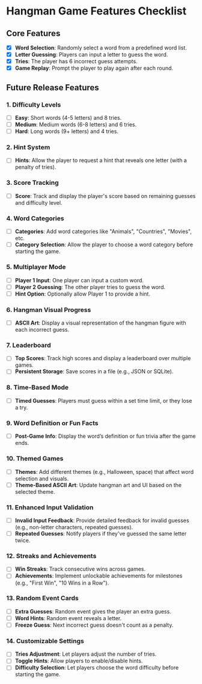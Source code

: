 # Hangman Game Features Checklist

## Core Features
- [x] **Word Selection**: Randomly select a word from a predefined word list.
- [x] **Letter Guessing**: Players can input a letter to guess the word.
- [x] **Tries**: The player has 6 incorrect guess attempts.
- [x] **Game Replay**: Prompt the player to play again after each round.

## Future Release Features

### 1. Difficulty Levels
- [ ] **Easy**: Short words (4-5 letters) and 8 tries.
- [ ] **Medium**: Medium words (6-8 letters) and 6 tries.
- [ ] **Hard**: Long words (9+ letters) and 4 tries.

### 2. Hint System
- [ ] **Hints**: Allow the player to request a hint that reveals one letter (with a penalty of tries).

### 3. Score Tracking
- [ ] **Score**: Track and display the player's score based on remaining guesses and difficulty level.

### 4. Word Categories
- [ ] **Categories**: Add word categories like "Animals", "Countries", "Movies", etc.
- [ ] **Category Selection**: Allow the player to choose a word category before starting the game.

### 5. Multiplayer Mode
- [ ] **Player 1 Input**: One player can input a custom word.
- [ ] **Player 2 Guessing**: The other player tries to guess the word.
- [ ] **Hint Option**: Optionally allow Player 1 to provide a hint.

### 6. Hangman Visual Progress
- [ ] **ASCII Art**: Display a visual representation of the hangman figure with each incorrect guess.

### 7. Leaderboard
- [ ] **Top Scores**: Track high scores and display a leaderboard over multiple games.
- [ ] **Persistent Storage**: Save scores in a file (e.g., JSON or SQLite).

### 8. Time-Based Mode
- [ ] **Timed Guesses**: Players must guess within a set time limit, or they lose a try.

### 9. Word Definition or Fun Facts
- [ ] **Post-Game Info**: Display the word’s definition or fun trivia after the game ends.

### 10. Themed Games
- [ ] **Themes**: Add different themes (e.g., Halloween, space) that affect word selection and visuals.
- [ ] **Theme-Based ASCII Art**: Update hangman art and UI based on the selected theme.

### 11. Enhanced Input Validation
- [ ] **Invalid Input Feedback**: Provide detailed feedback for invalid guesses (e.g., non-letter characters, repeated guesses).
- [ ] **Repeated Guesses**: Notify players if they've guessed the same letter twice.

### 12. Streaks and Achievements
- [ ] **Win Streaks**: Track consecutive wins across games.
- [ ] **Achievements**: Implement unlockable achievements for milestones (e.g., "First Win", "10 Wins in a Row").

### 13. Random Event Cards
- [ ] **Extra Guesses**: Random event gives the player an extra guess.
- [ ] **Word Hints**: Random event reveals a letter.
- [ ] **Freeze Guess**: Next incorrect guess doesn't count as a penalty.

### 14. Customizable Settings
- [ ] **Tries Adjustment**: Let players adjust the number of tries.
- [ ] **Toggle Hints**: Allow players to enable/disable hints.
- [ ] **Difficulty Selection**: Let players choose the word difficulty before starting the game.
